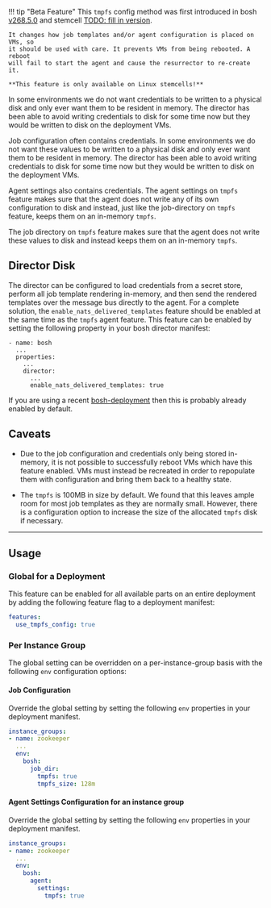!!! tip "Beta Feature"
    This `tmpfs` config method was first introduced in bosh [v268.5.0](https://github.com/cloudfoundry/bosh/releases/tag/v268.5.0) and stemcell [TODO: fill in version](TODO).

    It changes how job templates and/or agent configuration is placed on VMs, so
    it should be used with care. It prevents VMs from being rebooted. A reboot
    will fail to start the agent and cause the resurrector to re-create it.

    **This feature is only available on Linux stemcells!**

In some environments we do not want credentials to be written to a physical disk
and only ever want them to be resident in memory. The director has been able to
avoid writing credentials to disk for some time now but they would be written to
disk on the deployment VMs.

Job configuration often contains credentials. In some environments we do not
want these values to be written to a physical disk and only ever want them to be
resident in memory. The director has been able to avoid writing credentials to
disk for some time now but they would be written to disk on the deployment VMs.

Agent settings also contains credentials.  The agent settings on `tmpfs` feature
makes sure that the agent does not write any of its own configuration to disk
and instead, just like the job-directory on `tmpfs` feature, keeps them on an
in-memory `tmpfs`.

The job directory on `tmpfs` feature makes sure that the agent does not write
these values to disk and instead keeps them on an in-memory `tmpfs`.

## Director Disk

The director can be configured to load credentials from a secret store, perform
all job template rendering in-memory, and then send the rendered templates over
the message bus directly to the agent. For a complete solution, the
`enable_nats_delivered_templates` feature should be enabled at the same time as
the `tmpfs` agent feature. This feature can be enabled by setting the following
property in your bosh director manifest:

```
- name: bosh
  ...
  properties:
    ...
    director:
      ...
      enable_nats_delivered_templates: true
```

If you are using a recent
[bosh-deployment](https://github.com/cloudfoundry/bosh-deployment) then this is
probably already enabled by default.


## Caveats

* Due to the job configuration and credentials only being stored in-memory, it
  is not possible to successfully reboot VMs which have this feature enabled.
  VMs must instead be recreated in order to repopulate them with configuration
  and bring them back to a healthy state.

* The `tmpfs` is 100MB in size by default. We found that this leaves ample room
  for most job templates as they are normally small. However, there is a
  configuration option to increase the size of the allocated `tmpfs` disk if
  necessary.

---

## Usage

### Global for a Deployment

This feature can be enabled for all available parts on an entire deployment by
adding the following feature flag to a deployment manifest:

```yaml
features:
  use_tmpfs_config: true
```

### Per Instance Group

The global setting can be overridden on a per-instance-group basis with the
following `env` configuration options:

#### Job Configuration

Override the global setting by setting the following `env` properties in your
deployment manifest.

```yaml
instance_groups:
- name: zookeeper
  ...
  env:
    bosh:
      job_dir:
        tmpfs: true
        tmpfs_size: 128m
```

#### Agent Settings Configuration for an instance group

Override the global setting by setting the following `env` properties in your
deployment manifest.

```yaml
instance_groups:
- name: zookeeper
  ...
  env:
    bosh:
      agent:
        settings:
          tmpfs: true
```
